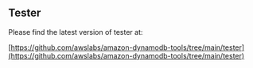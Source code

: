 ## Tester 

Please find the latest version of tester at:

[https://github.com/awslabs/amazon-dynamodb-tools/tree/main/tester](https://github.com/awslabs/amazon-dynamodb-tools/tree/main/tester)
